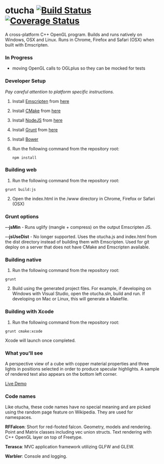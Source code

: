# otucha [![Build Status](https://travis-ci.org/dpwolfe/otucha.svg?branch=master)](https://travis-ci.org/dpwolfe/otucha) [![Coverage Status](https://coveralls.io/repos/dpwolfe/otucha/badge.svg?branch=master)](https://coveralls.io/r/dpwolfe/otucha?branch=master)

A cross-platform C++ OpenGL program. Builds and runs natively on Windows, OSX and Linux. Runs in Chrome, Firefox and Safari (OSX) when built with Emscripten.

### In Progress
- moving OpenGL calls to OGLplus so they can be mocked for tests

### Developer Setup
*Pay careful attention to platform specific instructions.*

1. Install [Emscripten](http://kripken.github.io/emscripten-site/) from [here](http://kripken.github.io/emscripten-site/docs/getting_started/downloads.html)
2. Install [CMake](http://www.cmake.org/) from [here](http://www.cmake.org/files/v3.1/?C=M;O=D)
3. Install [NodeJS](http://nodejs.org/) from [here](http://nodejs.org/download/)
4. Install [Grunt](http://gruntjs.com/) from [here](http://gruntjs.com/getting-started)
5. Install [Bower](http://bower.io/)
6. Run the following command from the repository root:

   ```
   npm install
   ```

### Building web
1. Run the following command from the repository root:

  ```
  grunt build:js
  ```
2. Open the index.html in the /www directory in Chrome, Firefox or Safari (OSX)

### Grunt options
**--jsMin** - Runs uglify (mangle + compress) on the output Emscripten JS.

**--jsUseDist** - No longer supported. Uses the otucha.js and index.html from the dist directory instead of building them with Emscripten.  Used for git deploy on a server that does not have CMake and Emscripten available.

### Building native
1. Run the following command from the repository root:

  ```
  grunt
  ```
2. Build using the generated project files.  For example, if developing on Windows with Visual Studio, open the otucha.sln, build and run.  If developing on Mac or Linux, this will generate a Makefile.

### Building with Xcode
1. Run the following command from the repository root:

  ```
  grunt cmake:xcode
  ```

Xcode will launch once completed.

### What you'll see
A perspective view of a cube with copper material properties and three lights in positions selected in order to produce specular highlights.  A sample of rendered text also appears on the bottom left corner.

[Live Demo](http://spritegeist.azurewebsites.net/)

### Code names
Like otucha, these code names have no special meaning and are picked using the random page feature on Wikipedia.  They are used for namespaces.

**RFFalcon**: Short for red-footed falcon.  Geometry, models and rendering.  Point and Matrix classes including vec union structs. Text rendering with C++ OpenGL layer on top of Freetype.

**Terasca**: MVC application framework utilizing GLFW and GLEW.

**Warbler**: Console and logging.
